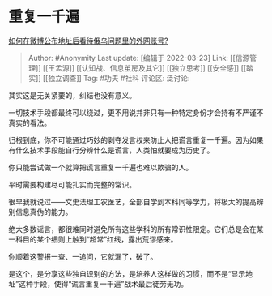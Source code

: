 # 重复一千遍
[如何在微博公布地址后看待俄乌问题里的外网账号?](https://www.zhihu.com/question/519252966/answer/2403859631)

> Author: #Anonymity
> Last update: [编辑于 2022-03-23]
> Link: [[信源管理]] [[王孟源]] [[认知战、信息茧房及其它]] [[独立思考]] [[安全感]] [[踏实]] [[独立调查]]
> Tag: #功夫 #社科
> 评论区:
> 泛讨论:

其实这是无关紧要的，纠结也没有意义。

一切技术手段都最终可以绕过，更不用说并非只有一种特定身份才会持有不严谨不真实的看法。

归根到底，你不可能通过巧妙的剥夺发言权来防止人把谎言重复一千遍。因为如果有什么技术手段能自行分辨什么是谎言，人类怕就要成为历史了。

你只能尝试做一个就算把谎言重复一千遍也难以欺骗的人。

平时需要构建尽可能扎实而完整的常识。

很早我就说过——文史法理工农医艺，全部自学到本科同等学力，将极大的提高辨别信息真伪的能力。

绝大多数谣言，都很难同时避免所有这些学科的所有常识性限定。它们总是会在某一科目的某个细则上触到“超常”红线，露出荒谬感来。

你顺着这警报一查、一追问，它就漏了，破了。

是这个，是分享这些独自识别的方法，是培养人这样做的习惯，而不是“显示地址”这种手段，使得“谎言重复一千遍”战术最后徒劳无功。
